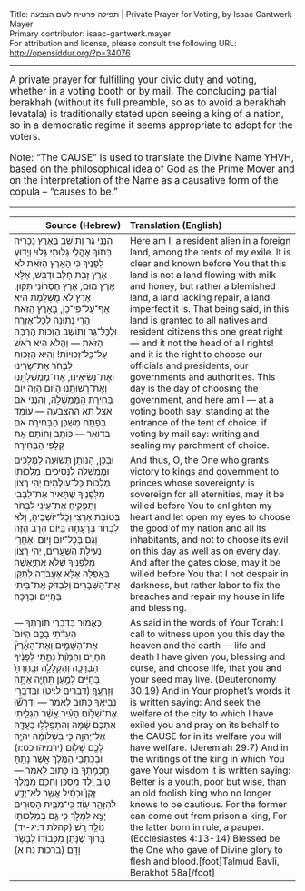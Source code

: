 <html>
<head></head>
<body>
Title: תפילה פרטית לשם הצבעה | Private Prayer for Voting, by Isaac Gantwerk Mayer<br />
Primary contributor: isaac-gantwerk.mayer<br />
For attribution and license, please consult the following URL: <a href="http://opensiddur.org/?p=34076">http://opensiddur.org/?p=34076</a>
<p />
<hr />

<div class="english" style="font-size: 1.2em;">
A private prayer for fulfilling your civic duty and voting, whether in a voting booth or by mail. The concluding partial berakhah (without its full preamble, so as to avoid a berakhah levatala) is traditionally stated upon seeing a king of a nation, so in a democratic regime it seems appropriate to adopt for the voters.

Note: “The CAUSE” is used to translate the Divine Name YHVH, based on the philosophical idea of God as the Prime Mover and on the interpretation of the Name as a causative form of the copula – “causes to be.”
</div>

<hr />

<table style="margin-left: auto;margin-right: auto;" class="draggable">
<thead><tr><th id="x" style="text-align: right;">Source (Hebrew)</th><th style="text-align: left;">Translation (English)</th></tr></thead>
<tbody>
<tr><td style="vertical-align:top;">
<div class="liturgy"><span lang="he">
הִנְנִי גֵּר וְתוֹשָׁב בְּאֶרֶץ נׇכְרִיָּה
בְּתוֹךְ אָהֳלֵי גָּלוּתִי׃
גָּלוּי וְיָדוּעַ לְפָנֶיךָ כִּי הָאָרֶץ הַזֹּאת
לֹא אֶרֶץ זָבַת חָלָב וּדְבָשׁ,
אֶלָּא אֶרֶץ מוּם,
אֶרֶץ חֶסְרוֹנֵי תִּקּוּן,
אֶרֶץ לֹא מֻשְׁלֶמֶת הִיא׃
אַף־עַל־פִּי־כֵן, בָּאָרֶץ הַזֹּאת הֲרֵי נְתוּנָה
לְכׇל־אֶזְרָח וּלְכׇל־גֵּר וְתוֹשָׁב
הַזְּכוּת הָרַבָּה‎ הַזֹּאת —
וַהֲלֹא הִיא רֹאשׁ עַל־כָּל־זְכוּיוֹת!
וְהִיא הַזְּכוּת לִבְחֹר
אֶת־שָׂרֵינוּ וְאֶת־נְשִׂיאֵינוּ,
אֶת־מֶמְשַׁלְתֵּנוּ וְאֶת־רְשׁוּתֵנוּ׃
הַיּוֹם הַזֶּה יוֹם בְּחִירַת הַמֶּמְשָׁלָה,
וְהִנְנִי
אם אצל תא ההצבעה —
עוֹמֵד בְּפֶתַח מִשְׁכַּן הַבְּחִירָה׃
אם בדואר —
כּוֹתֵב וְחוֹתֵם אֶת קְלָפִי הַבְּחִירָה׃
</span></div></td>
 
<td style="vertical-align:top;">
<div class="english">
Here am I, a resident alien in a foreign land,
among the tents of my exile.
It is clear and known before You that this land
is not a land flowing with milk and honey,
but rather a blemished land,
a land lacking repair,
a land imperfect it is.
That being said, in this land is granted
to all natives and resident citizens
this one great right —
and it not the head of all rights!
and it is the right to choose
our officials and presidents,
our governments and authorities.
This day is the day of choosing the government,
and here am I —
at a voting booth say:
standing at the entrance of the tent of choice.
if voting by mail say:
writing and sealing my parchment of choice.
</div></td></tr>


<tr><td style="vertical-align:top;">
<div class="liturgy"><span lang="he">
וּבְכֵן,
הַנּוֹתֵן תְּשׁוּעָה לַמְּלָכִים
וּמֶמְשָׁלָה לַנְּסִיכִים,
מַלְכוּתוֹ מַלְכוּת כׇּל־עוֹלָמִים׃
יְהִי רָצוֹן מִלְּפָנֶיךָ
שֶׁתָּאִיר אֶת־לְבָבִי וְתַפְקִיחַ אֶת־עֵינִי
לִבְחֹר בְּטוֹבַת אַרְצִי
וְכׇל־יוֹשְׁבֶיהָ, וְלֹא לִבְחֹר בְּרָעָתָהּ
בַּיּוֹם הָרָב הַזֶּה וְגַם בְּכׇל־יוֹם וָיוֹם׃
וְאַחֲרֵי נְעִילַת הַשְּׁעָרִים,
יְהִי רָצוֹן מִלְּפָנֶיךָ
שֶׁלֹּא אֶתְיָאֵשָׁה בַּאֲפֵלָה
אֶלָּא אֶעֱבֹדָה לְתַקֵּן אֶת־הַשְּׁבָרִים
וְלִבְדֹּק אֶת־בֵּיתִי בַּחַיִּים וּבְרָכָה׃
</span></div></td>
 
<td style="vertical-align:top;">
<div class="english">
And thus,
O, the One who grants victory to kings
and government to princes
whose sovereignty is sovereign for all eternities,
may it be willed before You
to enlighten my heart and let open my eyes
to choose the good of my nation
and all its inhabitants, and not to choose its evil
on this day as well as on every day.
And after the gates close,
may it be willed before You
that I not despair in darkness,
but rather labor to fix the breaches
and repair my house in life and blessing.
</div></td></tr>


<tr><td style="vertical-align:top;">
<div class="liturgy"><span lang="he">
כָּאָמוּר בְּדִבְרֵי תּוֹרָתֶךָ —
הַעִדֹ֨תִי בָכֶ֣ם הַיּוֹם֮
אֶת־הַשָּׁמַ֣יִם וְאֶת־הָאָ֒רֶץ֒
הַחַיִּ֤ים וְהַמָּ֙וֶת֙ נָתַ֣תִּי לְפָנֶ֔יךָ
הַבְּרָכָ֖ה וְהַקְּלָלָ֑ה
וּבָֽחַרְתָּ֙ בַּחַיִּ֔ים
לְמַ֥עַן תִּֽחְיֶ֖ה אַתָּ֥ה וְזַרְעֶֽךָ׃ <span class="citation">(דברים ל:יט)</span>
וּבְדִבְרֵי נְבִיאֶךָ כָּתוּב לֵאמֹר —
וְדִרְשׁ֞וּ אֶת־שְׁל֣וֹם הָעִ֗יר
אֲשֶׁ֨ר הִגְלֵ֤יתִי אֶתְכֶם֙ שָׁ֔מָּה
וְהִתְפַּֽלְל֥וּ בַעֲדָ֖הּ אֶל־יְהֹוָ֑ה
כִּ֣י בִשְׁלוֹמָ֔הּ יִהְיֶ֥ה לָכֶ֖ם שָׁלֽוֹם׃ <span class="citation">(ירמיהו כט:ז)</span>
וּבְכִתְבֵי הַמֶּלֶךְ אֲשֶׁר
נָתַתָּ חׇכְמָתְךָ בּוֹ כָּתוּב לֵאמֹר —
ט֛וֹב יֶ֥לֶד מִסְכֵּ֖ן וְחָכָ֑ם
מִמֶּ֤לֶךְ זָקֵן֙ וּכְסִ֔יל
אֲשֶׁ֛ר לֹא־יָדַ֥ע לְהִזָּהֵ֖ר עֽוֹד׃
כִּֽי־מִבֵּ֥ית הָסוּרִ֖ים יָצָ֣א לִמְלֹ֑ךְ
כִּ֛י גַּ֥ם בְּמַלְכוּת֖וֹ נוֹלַ֥ד רָֽשׁ׃ <span class="citation">(קהלת ד:יג-יד)</span>
בָּרוּךְ
שֶׁנָּתַן מִכְּבוֹדוֹ לְבָשָׂר וָדָם׃ <span class="citation">(ברכות נח א)</span>
</span></div></td>
 
<td style="vertical-align:top;">
<div class="english">
As said in the words of Your Torah:
I call to witness upon you this day
the heaven and the earth —
life and death I have given you,
blessing and curse,
and choose life,
that you and your seed may live. <span class="citation">(Deuteronomy 30:19)</span>
And in Your prophet’s words it is written saying:
And seek the welfare of the city
to which I have exiled you
and pray on its behalf to the CAUSE
for in its welfare you will have welfare. <span class="citation">(Jeremiah 29:7)</span>
And in the writings of the king in which
You gave Your wisdom it is written saying:
Better is a youth, poor but wise,
than an old foolish king
who no longer knows to be cautious.
For the former can come out from prison a king,
For the latter born in rule, a pauper. <span class="citation">(Ecclesiastes 4:13-14)</span>
Blessed be the One
who gave of Divine glory to flesh and blood.[foot]Talmud Bavli, Berakhot 58a[/foot]
</div></td></tr>
</tbody></table>

&nbsp;
</body>
</html>